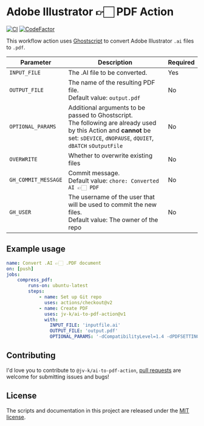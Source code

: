 # Adobe Illustrator 👉🏻 PDF Action

[![CI](https://github.com/jv-k/ai-to-pdf-action/actions/workflows/ci.yml/badge.svg)](https://github.com/jv-k/ai-to-pdf-action/actions/workflows/ci.yml)  [![CodeFactor](https://www.codefactor.io/repository/github/jv-k/ai-to-pdf-action/badge/master)](https://www.codefactor.io/repository/github/jv-k/ai-to-pdf-action/overview/master)

This workflow action uses [Ghostscript](https://www.ghostscript.com/) to convert Adobe Illustrator `.ai` files to `.pdf`.

| Parameter | Description | Required |
|-|-|-|
|`INPUT_FILE`     | The .AI file to be converted. | Yes |
|`OUTPUT_FILE`    | The name of the resulting PDF file. <br/> Default value: `output.pdf` | No |
|`OPTIONAL_PARAMS`| Additional arguments to be passed to Ghostscript. <br/>The following are already used by this Action and **cannot** be set: `sDEVICE`, `dNOPAUSE`, `dQUIET`, `dBATCH` `sOutputFile` | No |
|`OVERWRITE`| Whether to overwrite existing files | No |
|`GH_COMMIT_MESSAGE`| Commit message. <br/> Default value: `chore: Converted AI 👉🏻 PDF` | No |
|`GH_USER`| The username of the user that will be used to commit the new files. <br/>Default value: The owner of the repo | No |

## Example usage

```yaml
name: Convert .AI 👉🏻 .PDF document
on: [push]
jobs:
    compress_pdf:
        runs-on: ubuntu-latest
        steps:
            - name: Set up Git repo
              uses: actions/checkout@v2 
            - name: Create PDF
              uses: jv-k/ai-to-pdf-action@v1  
              with:  
                INPUT_FILE: 'inputfile.ai'  
                OUTPUT_FILE: 'output.pdf'  
                OPTIONAL_PARAMS: '-dCompatibilityLevel=1.4 -dPDFSETTINGS=/printer'  
```

## Contributing
I'd love you to contribute to `@jv-k/ai-to-pdf-action`, [pull requests](https://github.com/jv-k/ai-to-pdf-action/issues/new/choose) are welcome for submitting issues and bugs!

## License
The scripts and documentation in this project are released under the [MIT license](https://github.com/jv-k/ai-to-pdf-action/blob/master/LICENSE).

